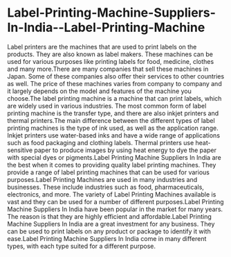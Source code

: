 # Label-Printing-Machine-Suppliers-In-India--Label-Printing-Machine
Label printers are the machines that are used to print labels on the products. They are also known as label makers. These machines can be used for various purposes like printing labels for food, medicine, clothes and many more.There are many companies that sell these machines in Japan. Some of these companies also offer their services to other countries as well. The price of these machines varies from company to company and it largely depends on the model and features of the machine you choose.The label printing machine is a machine that can print labels, which are widely used in various industries. The most common form of label printing machine is the transfer type, and there are also inkjet printers and thermal printers.The main difference between the different types of label printing machines is the type of ink used, as well as the application range. Inkjet printers use water-based inks and have a wide range of applications such as food packaging and clothing labels. Thermal printers use heat-sensitive paper to produce images by using heat energy to dye the paper with special dyes or pigments.Label Printing Machine Suppliers In India are the best when it comes to providing quality label printing machines. They provide a range of label printing machines that can be used for various purposes.Label Printing Machines are used in many industries and businesses. These include industries such as food, pharmaceuticals, electronics, and more. The variety of Label Printing Machines available is vast and they can be used for a number of different purposes.Label Printing Machine Suppliers In India have been popular in the market for many years. The reason is that they are highly efficient and affordable.Label Printing Machine Suppliers In India are a great investment for any business. They can be used to print labels on any product or package to identify it with ease.Label Printing Machine Suppliers In India come in many different types, with each type suited for a different purpose.
